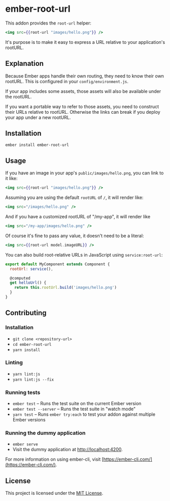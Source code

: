 ember-root-url
==============================================================================

This addon provides the `root-url` helper:

```hbs
<img src={{root-url "images/hello.png"}} />
```

It's purpose is to make it easy to express a URL relative to your application's rootURL.

Explanation
------------------------------------------------------------------------------

Because Ember apps handle their own routing, they need to know their own rootURL. This is configured in your `config/environment.js`.

If your app includes some assets, those assets will also be available under the rootURL.

If you want a portable way to refer to those assets, you need to construct their URLs relative to rootURL. Otherwise the links can break if you deploy your app under a new rootURL.




Installation
------------------------------------------------------------------------------

```
ember install ember-root-url
```


Usage
------------------------------------------------------------------------------

If you have an image in your app's `public/images/hello.png`, you can link to it like:

```hbs
<img src={{root-url "images/hello.png"}} />
```

Assuming you are using the default `rootURL` of `/`, it will render like:

```hbs
<img src="/images/hello.png" />
```

And if you have a customized rootURL of "/my-app", it will render like

```hbs
<img src="/my-app/images/hello.png" />
```

Of course it's fine to pass any value, it doesn't need to be a literal:

```hbs
<img src={{root-url model.imageURL}} />
```

You can also build root-relative URLs in JavaScript using `service:root-url`:

```js
export default MyComponent extends Component {
  rootUrl: service(),

  @computed
  get helloUrl() {
    return this.rootUrl.build('images/hello.png')
  }
}
```


Contributing
------------------------------------------------------------------------------

### Installation

* `git clone <repository-url>`
* `cd ember-root-url`
* `yarn install`

### Linting

* `yarn lint:js`
* `yarn lint:js --fix`

### Running tests

* `ember test` – Runs the test suite on the current Ember version
* `ember test --server` – Runs the test suite in "watch mode"
* `yarn test` – Runs `ember try:each` to test your addon against multiple Ember versions

### Running the dummy application

* `ember serve`
* Visit the dummy application at [http://localhost:4200](http://localhost:4200).

For more information on using ember-cli, visit [https://ember-cli.com/](https://ember-cli.com/).

License
------------------------------------------------------------------------------

This project is licensed under the [MIT License](LICENSE.md).
